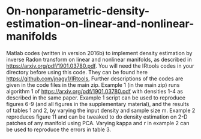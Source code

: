# On-nonparametric-density-estimation-on-linear-and-nonlinear-manifolds
Matlab codes (written in version 2016b) to implement density estimation by inverse Radon transform on linear and nonlinear manifolds, as described in https://arxiv.org/pdf/1901.03780.pdf. You will need the IRtools codes in your directory before using this code. They can be found here https://github.com/jnagy1/IRtools,
Further descriptions of the codes are given in the code files in the main zip.
Example 1 (in the main zip) runs algorithm 1 of https://arxiv.org/pdf/1901.03780.pdf with densities 1-4 as described in the same paper.
Example 1 script can be used to reproduce figures 6-9 (and all figures in the supplementary material), and the results of tables 1 and 2, by varying the input density and sample size m.
Example 2 reproduces figure 11 and can be tweaked to do density estimation on 2-D patches of any manifold using PCA.
Varying kappa and r in example 2 can be used to reproduce the errors in table 3.
